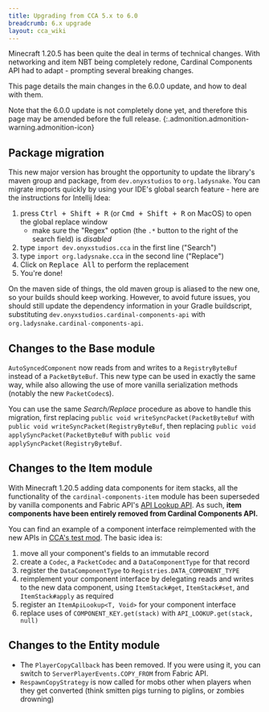 ```yaml
---
title: Upgrading from CCA 5.x to 6.0
breadcrumb: 6.x upgrade
layout: cca_wiki
---
```


Minecraft 1.20.5 has been quite the deal in terms of technical changes.
With networking and item NBT being completely redone, Cardinal Components API had to adapt - prompting several breaking changes.

This page details the main changes in the 6.0.0 update, and how to deal with them.

Note that the 6.0.0 update is not completely done yet, and therefore this page may be amended before the full release.
{:.admonition.admonition-warning.admonition-icon}

## Package migration

This new major version has brought the opportunity to update the library's maven group and package, from `dev.onyxstudios` to `org.ladysnake`.
You can migrate imports quickly by using your IDE's global search feature - here are the instructions for Intellij Idea:

1. press <kbd><kbd>Ctrl</kbd> + <kbd>Shift</kbd> + <kbd>R</kbd></kbd> (or <kbd><kbd>Cmd</kbd> + <kbd>Shift</kbd> + <kbd>R</kbd></kbd> on MacOS) to open the global replace window
   - make sure the "Regex" option (the `.*` button to the right of the search field) is *disabled*
2. type `import dev.onyxstudios.cca` in the first line ("Search")
3. type `import org.ladysnake.cca` in the second line ("Replace")
4. Click on <samp>Replace All</samp> to perform the replacement
5. You're done!

On the maven side of things, the old maven group is aliased to the new one, so your builds should keep working.
However, to avoid future issues, you should still update the dependency information in your Gradle buildscript, substituting `dev.onyxstudios.cardinal-components-api` with `org.ladysnake.cardinal-components-api`.

## Changes to the Base module

`AutoSyncedComponent` now reads from and writes to a `RegistryByteBuf` instead of a `PacketByteBuf`.
This new type can be used in exactly the same way, while also allowing the use of more vanilla serialization methods (notably the new `PacketCodec`s).

You can use the same *Search/Replace* procedure as above to handle this migration, first replacing `public void writeSyncPacket(PacketByteBuf` with `public void writeSyncPacket(RegistryByteBuf`,
then replacing `public void applySyncPacket(PacketByteBuf` with `public void applySyncPacket(RegistryByteBuf`.

## Changes to the Item module

With Minecraft 1.20.5 adding data components for item stacks,
all the functionality of the `cardinal-components-item` module has been superseded by vanilla components and Fabric API's [API Lookup API](https://github.com/FabricMC/fabric/blob/1.20.5/fabric-api-lookup-api-v1/README.md).
As such, **item components have been entirely removed from Cardinal Components API.**

You can find an example of a component interface reimplemented with the new APIs in [CCA's test mod](https://github.com/Ladysnake/Cardinal-Components-API/blob/1.20.5/src/testmod/java/org/ladysnake/componenttest/content/vita/ItemVita.java).
The basic idea is:
1. move all your component's fields to an immutable record
2. create a `Codec`, a `PacketCodec` and a `DataComponentType` for that record
3. register the `DataComponentType` to `Registries.DATA_COMPONENT_TYPE`
4. reimplement your component interface by delegating reads and writes to the new data component, using `ItemStack#get`, `ItemStack#set`, and `ItemStack#apply` as required
5. register an `ItemApiLookup<T, Void>` for your component interface
6. replace uses of `COMPONENT_KEY.get(stack)` with `API_LOOKUP.get(stack, null)`

## Changes to the Entity module

- The `PlayerCopyCallback` has been removed. If you were using it, you can switch to `ServerPlayerEvents.COPY_FROM` from Fabric API.
- `RespawnCopyStrategy` is now called for mobs other when players when they get converted (think smitten pigs turning to piglins, or zombies drowning)
